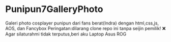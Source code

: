 # Punipun7GalleryPhoto
Galeri photo cosplayer punipun dari fans berat(Indra) dengan html,css,js, AOS, dan Fancybox
Peringatan:dilarang clone repo ini tanpa seijin pemilik! ❌
Agar silaturahmi tidak terputus,beri aku Laptop Asus ROG
